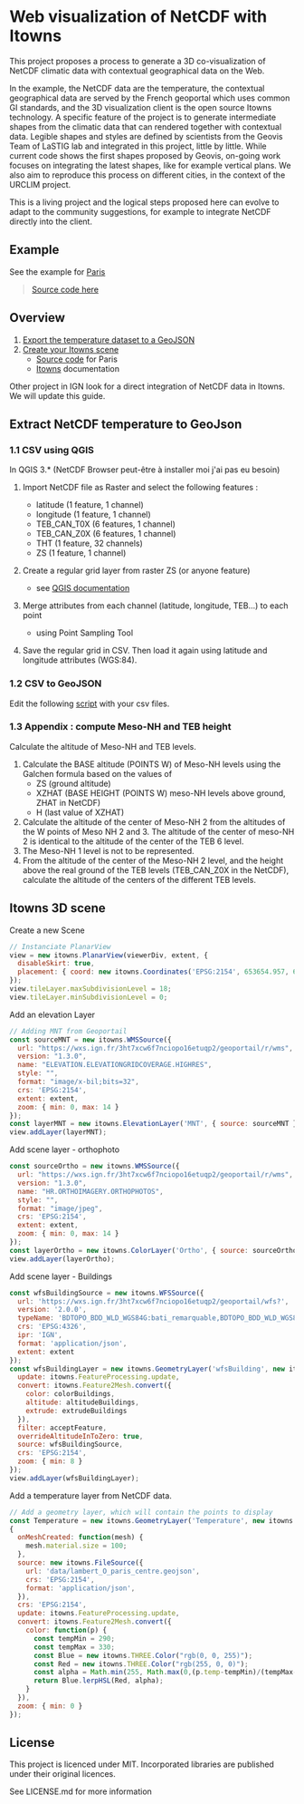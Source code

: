 # Web visualization of NetCDF with Itowns

This project proposes a process to generate a 3D co-visualization of NetCDF climatic data with contextual geographical data on the Web. 

In the example, the NetCDF data are the temperature, the contextual geographical data are served by the French geoportal which uses common GI standards, and the 3D visualization client is the open source Itowns technology. A specific feature of the project is to generate intermediate shapes from the climatic data that can rendered together with contextual data. Legible shapes and styles are defined by scientists from the Geovis Team of LaSTIG lab and integrated in this project, little by little. While current code shows the first shapes proposed by Geovis, on-going work focuses on integrating the latest shapes, like for example vertical plans.  We also aim to reproduce this process on different cities, in the context of the URCLIM project.

This is a living project and the logical steps proposed here can evolve to adapt to the community suggestions, for example to integrate NetCDF directly into the client.

## Example

See the example for [Paris](https://cboucheign.github.io/netcdf-itowns/)

> [Source code here](index.html)

## Overview

1. [Export the temperature dataset to a GeoJSON](#extract)
2. [Create your Itowns scene](#itowns)
    * [Source code](index.html) for Paris
    * [Itowns](http://www.itowns-project.org/itowns/docs/#tutorials/Create-a-simple-globe) documentation

Other project in IGN look for a direct integration of NetCDF data in Itowns. We will update this guide.

<a id="extract"></a>

## Extract NetCDF temperature to GeoJson

### 1.1 CSV using QGIS

In QGIS 3.* (NetCDF Browser peut-être à installer moi j'ai pas eu besoin)

1. Import NetCDF file as Raster and select the following features :
   * latitude (1 feature, 1 channel)
   * longitude (1 feature, 1 channel)
   * TEB_CAN_T0X (6 features, 1 channel)
   * TEB_CAN_Z0X (6 features, 1 channel)
   * THT (1 feature, 32 channels)
   * ZS (1 feature, 1 channel)

2. Create a regular grid layer from raster ZS (or anyone feature)
   * see [QGIS documentation](https://docs.qgis.org/3.16/en/docs/user_manual/processing_algs/qgis/vectorcreation.html#raster-pixels-to-points)

3. Merge attributes from each channel (latitude, longitude, TEB...) to each point
   * using Point Sampling Tool

4. Save the regular grid in CSV. Then load it again using latitude and longitude attributes (WGS:84).

### 1.2 CSV to GeoJSON

Edit the following [script](../data/csv2geoJson.py) with your csv files.

### 1.3 Appendix : compute Meso-NH and TEB height

Calculate the altitude of Meso-NH and TEB levels.

1. Calculate the BASE altitude (POINTS W) of Meso-NH levels using the Galchen formula based on the values of
    * ZS (ground altitude)
    * XZHAT (BASE HEIGHT (POINTS W) meso-NH levels above ground, ZHAT in NetCDF)
    * H (last value of XZHAT)
2. Calculate the altitude of the center of Meso-NH 2 from the altitudes of the W points of Meso NH 2 and 3. The  altitude of the center of meso-NH 2 is identical to the altitude of the center of the TEB 6 level.
3. The Meso-NH 1 level is not to be represented.
4. From the altitude of the center of the Meso-NH 2 level, and the height above the real ground of the TEB levels (TEB_CAN_Z0X in the NetCDF), calculate the altitude of the centers of the different TEB levels.

<a id="itowns"></a>

## Itowns 3D scene

Create a new Scene 

```js
// Instanciate PlanarView
view = new itowns.PlanarView(viewerDiv, extent, {
  disableSkirt: true,
  placement: { coord: new itowns.Coordinates('EPSG:2154', 653654.957, 6860967.684), heading: 30, range: 2500, tilt: 60 }
});
view.tileLayer.maxSubdivisionLevel = 18;
view.tileLayer.minSubdivisionLevel = 0;
```

Add an elevation Layer

```js
// Adding MNT from Geoportail
const sourceMNT = new itowns.WMSSource({
  url: "https://wxs.ign.fr/3ht7xcw6f7nciopo16etuqp2/geoportail/r/wms",
  version: "1.3.0",
  name: "ELEVATION.ELEVATIONGRIDCOVERAGE.HIGHRES",
  style: "",
  format: "image/x-bil;bits=32",
  crs: 'EPSG:2154',
  extent: extent,
  zoom: { min: 0, max: 14 }
});
const layerMNT = new itowns.ElevationLayer('MNT', { source: sourceMNT });
view.addLayer(layerMNT);
```

Add scene layer - orthophoto

```js
const sourceOrtho = new itowns.WMSSource({
  url: "https://wxs.ign.fr/3ht7xcw6f7nciopo16etuqp2/geoportail/r/wms",
  version: "1.3.0",
  name: "HR.ORTHOIMAGERY.ORTHOPHOTOS",
  style: "",
  format: "image/jpeg",
  crs: 'EPSG:2154',
  extent: extent,
  zoom: { min: 0, max: 14 }
});
const layerOrtho = new itowns.ColorLayer('Ortho', { source: sourceOrtho });
view.addLayer(layerOrtho);
```

Add scene layer - Buildings

```js
const wfsBuildingSource = new itowns.WFSSource({
  url: 'https://wxs.ign.fr/3ht7xcw6f7nciopo16etuqp2/geoportail/wfs?',
  version: '2.0.0',
  typeName: 'BDTOPO_BDD_WLD_WGS84G:bati_remarquable,BDTOPO_BDD_WLD_WGS84G:bati_indifferencie,BDTOPO_BDD_WLD_WGS84G:bati_industriel',
  crs: 'EPSG:4326',
  ipr: 'IGN',
  format: 'application/json',
  extent: extent
});
const wfsBuildingLayer = new itowns.GeometryLayer('wfsBuilding', new itowns.THREE.Group(), {
  update: itowns.FeatureProcessing.update,
  convert: itowns.Feature2Mesh.convert({
    color: colorBuildings,
    altitude: altitudeBuildings,
    extrude: extrudeBuildings
  }),
  filter: acceptFeature,
  overrideAltitudeInToZero: true,
  source: wfsBuildingSource,
  crs: 'EPSG:2154',
  zoom: { min: 8 }
});
view.addLayer(wfsBuildingLayer);
```

Add a temperature layer from NetCDF data.

```js
// Add a geometry layer, which will contain the points to display
const Temperature = new itowns.GeometryLayer('Temperature', new itowns.THREE.Group(),
{
  onMeshCreated: function(mesh) {
    mesh.material.size = 100;
  },
  source: new itowns.FileSource({
    url: 'data/lambert_O_paris_centre.geojson',
    crs: 'EPSG:2154',
    format: 'application/json',
  }),
  crs: 'EPSG:2154',
  update: itowns.FeatureProcessing.update,
  convert: itowns.Feature2Mesh.convert({
    color: function(p) {
      const tempMin = 290;
      const tempMax = 330;
      const Blue = new itowns.THREE.Color("rgb(0, 0, 255)");
      const Red = new itowns.THREE.Color("rgb(255, 0, 0)");
      const alpha = Math.min(255, Math.max(0,(p.temp-tempMin)/(tempMax-tempMin)));
      return Blue.lerpHSL(Red, alpha);
    }
  }),
  zoom: { min: 0 }
});
```

## License

This project is licenced under MIT. Incorporated libraries are published under their original licences.

See LICENSE.md for more information
